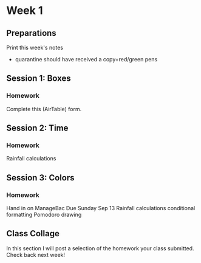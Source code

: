 # Week 1

## Preparations

Print this week's notes
* quarantine should have received a copy+red/green pens

## Session 1: Boxes

<puzzle-WhatYouWillLearn />
<puzzle-GoogleFolders />
<puzzle-GoogleSheetsSetupUI />

### Homework

Complete this (AirTable) form.

## Session 2: Time

<puzzle-GoogleCalendar />
<puzzle-PomodoroMethod />
<puzzle-UnitConversion />
<puzzle-SIUnitsScientificNotation />
<puzzle-GoogleSheetsFormula />

### Homework

Rainfall calculations

## Session 3: Colors

<puzzle-ColorUsage />
<puzzle-GoogleSheetsCondFormat />
<puzzle-TodoList />

### Homework

Hand in on ManageBac
Due Sunday Sep 13
Rainfall calculations conditional formatting
Pomodoro drawing

## Class Collage

In this section I will post a selection of the homework your class submitted.  Check back next week!